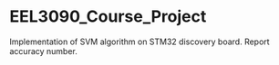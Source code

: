 # EEL3090_Course_Project

Implementation of SVM algorithm on STM32 discovery board. Report accuracy number.

